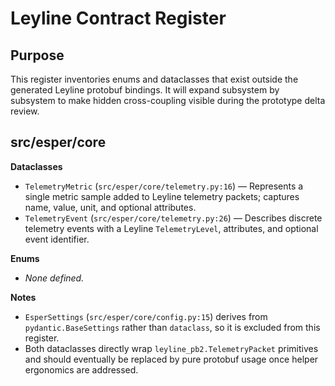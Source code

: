# Leyline Contract Register

## Purpose

This register inventories enums and dataclasses that exist outside the generated Leyline protobuf bindings. It will expand subsystem by subsystem to make hidden cross-coupling visible during the prototype delta review.

## src/esper/core

**Dataclasses**

- `TelemetryMetric` (`src/esper/core/telemetry.py:16`) — Represents a single metric sample added to Leyline telemetry packets; captures name, value, unit, and optional attributes.
- `TelemetryEvent` (`src/esper/core/telemetry.py:26`) — Describes discrete telemetry events with a Leyline `TelemetryLevel`, attributes, and optional event identifier.

**Enums**

- _None defined._

**Notes**

- `EsperSettings` (`src/esper/core/config.py:15`) derives from `pydantic.BaseSettings` rather than `dataclass`, so it is excluded from this register.
- Both dataclasses directly wrap `leyline_pb2.TelemetryPacket` primitives and should eventually be replaced by pure protobuf usage once helper ergonomics are addressed.
